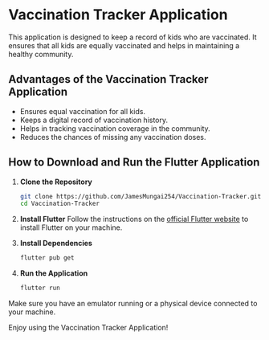 
# Vaccination Tracker Application

This application is designed to keep a record of kids who are vaccinated. It ensures that all kids are equally vaccinated and helps in maintaining a healthy community.

## Advantages of the Vaccination Tracker Application

- Ensures equal vaccination for all kids.
- Keeps a digital record of vaccination history.
- Helps in tracking vaccination coverage in the community.
- Reduces the chances of missing any vaccination doses.

## How to Download and Run the Flutter Application

1. **Clone the Repository**
    ```bash
    git clone https://github.com/JamesMungai254/Vaccination-Tracker.git
    cd Vaccination-Tracker
    ```

2. **Install Flutter**
    Follow the instructions on the [official Flutter website](https://flutter.dev/docs/get-started/install) to install Flutter on your machine.

3. **Install Dependencies**
    ```bash
    flutter pub get
    ```

4. **Run the Application**
    ```bash
    flutter run
    ```

Make sure you have an emulator running or a physical device connected to your machine.

Enjoy using the Vaccination Tracker Application!
